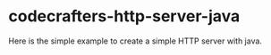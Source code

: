 # codecrafters-http-server-java
Here is the simple example to create a simple HTTP server with java.
